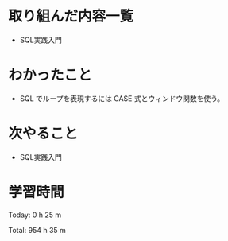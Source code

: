 # 取り組んだ内容一覧
- SQL実践入門

# わかったこと
- SQL でループを表現するには CASE 式とウィンドウ関数を使う。

# 次やること
- SQL実践入門

# 学習時間
Today: 0 h 25 m

Total: 954 h 35 m
